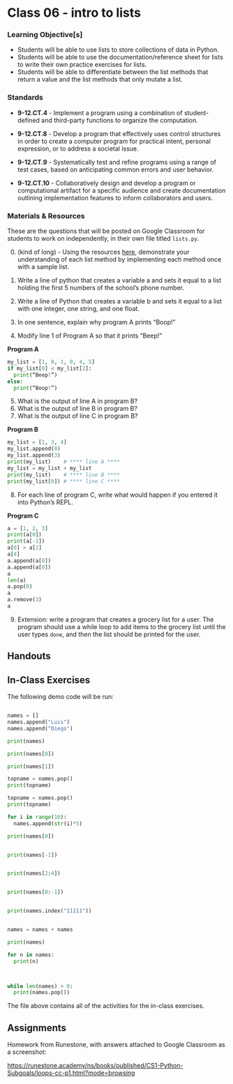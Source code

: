 # Class 06 - intro to lists

### Learning Objective[s]

* Students will be able to use lists to store collections of data in Python.  
* Students will be able to use the documentation/reference sheet for lists to write their own practice exercises for lists.   
* Students will be able to differentiate between the list methods that return a value and the list methods that 
only mutate a list. 

### Standards

* **9-12.CT.4** - Implement a program using a combination of student-defined and third-party functions to organize the computation.

* **9-12.CT.8** - Develop a program that effectively uses control structures in order to create a computer program for practical intent, personal expression, or to address a societal issue.

* **9-12.CT.9** - Systematically test and refine programs using a range of test cases, based on anticipating common errors and user behavior.

* **9-12.CT.10** - Collaboratively design and develop a program or computational artifact for a specific audience and create documentation outlining implementation features to inform collaborators and users.


### Materials & Resources

These are the questions that will be posted on Google Classroom for students to work on independently, in their own file titled `lists.py`.

0. (kind of long) - Using the resources [here](https://www.w3schools.com/python/python_ref_list.asp), demonstrate your understanding of each list method by implementing each method once with a sample list. 

1. Write a line of python that creates a variable a and sets it equal to a list holding the first 5 numbers of the school’s phone number. 
2. Write a line of Python that creates a variable b and sets it equal to a list with one integer, one string, and one float.
3. In one sentence, explain why program A prints “Boop!”
4. Modify line 1 of Program A so that it prints “Beep!”

**Program A**
```python
my_list = [1, 0, 1, 0, 4, 5]
if my_list[0] < my_list[2]:
  print(“Beep!”)
else:
  print(“Boop!”)
```


5. What is the output of line A in program B?
6. What is the output of line B in program B?
7. What is the output of line C in program B?

**Program B**
```python
my_list = [1, 3, 4]
my_list.append(0)
my_list.append(3)
print(my_list)    # **** line A ****
my_list = my_list + my_list
print(my_list)    # **** line B ****
print(my_list[0]) # **** line C ****
```


8. For each line of program C, write what would happen if you entered it into Python’s REPL.

**Program C**
```python
a = [1, 2, 3]
print(a[0])
print(a[-1])
a[0] > a[2]
a[4]
a.append(a[0])
a.append(a[0])
a
len(a)
a.pop(0)
a
a.remove(3)
a
```

9. Extension: write a program that creates a grocery list for a user. The program should use a while loop to add items to the grocery list until the user types `done`, and then the list should be printed for the user. 

## Handouts

## In-Class Exercises

The following demo code will be run: 

```python

names = []
names.append("Luis")
names.append("Diego")

print(names)

print(names[0])

print(names[1])

topname = names.pop()
print(topname)

topname = names.pop()
print(topname)

for i in range(10):
  names.append(str(i)*5)

print(names[0])


print(names[-1])


print(names[2:4])


print(names[0:-1])


print(names.index("11111"))


names = names + names

print(names)

for n in names:
  print(n)



while len(names) > 0:
  print(names.pop())
```

The file above contains all of the activities for the in-class exercises. 

## Assignments
Homework from Runestone, with answers attached to Google Classroom as a screenshot:

https://runestone.academy/ns/books/published/CS1-Python-Subgoals/loops-cc-p1.html?mode=browsing